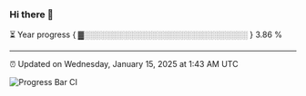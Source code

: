 ### Hi there 👋

⏳ Year progress { ▓░░░░░░░░░░░░░░░░░░░░░░░░░░░░░ } 3.86 %

---

⏰ Updated on Wednesday, January 15, 2025 at 1:43 AM UTC

![Progress Bar CI](https://github.com/arthurbuhl/arthurbuhl/workflows/Progress%20Bar%20CI/badge.svg)
